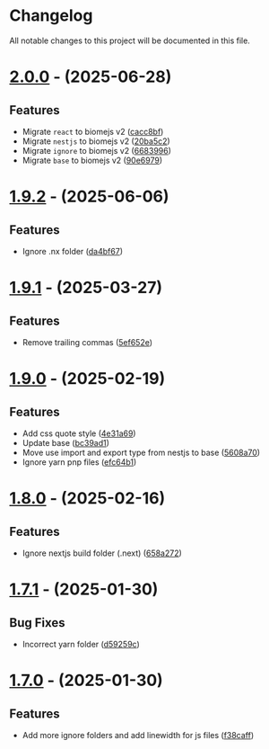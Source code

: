 # Changelog
All notable changes to this project will be documented in this file.

# [2.0.0](https://github.com/NedcloarBR/biome-config/compare/v1.9.2...v2.0.0) - (2025-06-28)

## Features

- Migrate `react` to biomejs v2 ([cacc8bf](https://github.com/NedcloarBR/biome-config/commit/cacc8bf57948c7034cd07627c7ea8e535e426cf2))
- Migrate `nestjs` to biomejs v2 ([20ba5c2](https://github.com/NedcloarBR/biome-config/commit/20ba5c2e4d17334e090514977b6467356e97dc1b))
- Migrate `ignore` to biomejs v2 ([6683996](https://github.com/NedcloarBR/biome-config/commit/66839960f0a9426bbdfd65a792460f4fb255f40e))
- Migrate `base` to biomejs v2 ([90e6979](https://github.com/NedcloarBR/biome-config/commit/90e6979ef6e729535125eed61d5f44e3cb43443d))

# [1.9.2](https://github.com/NedcloarBR/biome-config/compare/v1.9.1...v1.9.2) - (2025-06-06)

## Features

- Ignore .nx folder ([da4bf67](https://github.com/NedcloarBR/biome-config/commit/da4bf673b045dd0423699d61e1431d346e696b89))

# [1.9.1](https://github.com/NedcloarBR/biome-config/compare/v1.9.0...v1.9.1) - (2025-03-27)

## Features

- Remove trailing commas ([5ef652e](https://github.com/NedcloarBR/biome-config/commit/5ef652e86f39e2365774cb72849b89131f70ea0b))

# [1.9.0](https://github.com/NedcloarBR/biome-config/compare/v1.8.0...v1.9.0) - (2025-02-19)

## Features

- Add css quote style ([4e31a69](https://github.com/NedcloarBR/biome-config/commit/4e31a699a9512a196037201f02dcb249120bc9e9))
- Update base ([bc39ad1](https://github.com/NedcloarBR/biome-config/commit/bc39ad111c6756ea8b319cee84f619e4a059f9e8))
- Move use import and export type from nestjs to base ([5608a70](https://github.com/NedcloarBR/biome-config/commit/5608a708e830c528da81494659780c0d930e08ee))
- Ignore yarn pnp files ([efc64b1](https://github.com/NedcloarBR/biome-config/commit/efc64b12967cb5e11c773b1079e825bb2dddcbb0))

# [1.8.0](https://github.com/NedcloarBR/biome-config/compare/v1.7.1...v1.8.0) - (2025-02-16)

## Features

- Ignore nextjs build folder (.next) ([658a272](https://github.com/NedcloarBR/biome-config/commit/658a272b5bd94476efc82812375f3d271f38900f))

# [1.7.1](https://github.com/NedcloarBR/biome-config/compare/v1.7.0...v1.7.1) - (2025-01-30)

## Bug Fixes

- Incorrect yarn folder ([d59259c](https://github.com/NedcloarBR/biome-config/commit/d59259c2c75da916ba6bf17d459e2cc0276033d7))

# [1.7.0](https://github.com/NedcloarBR/biome-config/compare/v1.6.1...v1.7.0) - (2025-01-30)

## Features

- Add more ignore folders and add linewidth for js files ([f38caff](https://github.com/NedcloarBR/biome-config/commit/f38caff8dad72eba3ff124f617e4cb3d3088e195))


